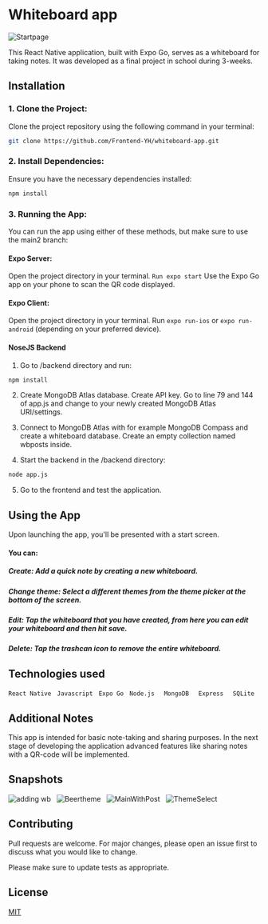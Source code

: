 # Whiteboard app
![Startpage](https://github.com/Frontend-YH/whiteboard-app/assets/81170807/d02baecd-f128-4dd2-9ae1-73cc06179723)

This React Native application, built with Expo Go, serves as a whiteboard for taking notes. It was developed as a final project in school during 3-weeks.

## Installation

### 1. Clone the Project: 
Clone the project repository using the following command in your terminal:
```bash 
git clone https://github.com/Frontend-YH/whiteboard-app.git
```
### 2. Install Dependencies: 
Ensure you have the necessary dependencies installed: 
```Bash 
npm install
``` 
### 3. Running the App:
You can run the app using either of these methods, but make sure to use the main2 branch:

#### Expo Server: 
Open the project directory in your terminal. 
``` Run expo start ```
Use the Expo Go app on your phone to scan the QR code displayed. 

#### Expo Client:
Open the project directory in your terminal. Run ```expo run-ios``` or ```expo run-android``` (depending on your preferred device).

#### NoseJS Backend

1. Go to /backend directory and run:
```Bash 
npm install
``` 

2. Create MongoDB Atlas database. Create API key. Go to line 79 and 144 of app.js and change to your newly created MongoDB Atlas URI/settings.

3. Connect to MongoDB Atlas with for example MongoDB Compass and create a whiteboard database. Create an empty collection named wbposts inside.

4. Start the backend in the /backend directory:

```Bash 
node app.js
``` 
5. Go to the frontend and test the application. 



## Using the App

Upon launching the app, you'll be presented with a start screen.

#### You can:
##### Create: Add a quick note by creating a new whiteboard.
##### Change theme: Select a different themes from the theme picker at the bottom of the screen.
##### Edit: Tap the whiteboard that you have created, from here you can edit your whiteboard and then hit save.
##### Delete: Tap the trashcan icon to remove the entire whiteboard.


## Technologies used
``` React Native ``` &nbsp;
```Javascript``` &nbsp;
```Expo Go``` &nbsp;
```Node.js ``` &nbsp;
```MongoDB ``` &nbsp;
```Express ``` &nbsp;
```SQLite```

## Additional Notes
This app is intended for basic note-taking and sharing purposes. In the next stage of developing the application advanced features like sharing notes with a QR-code will be implemented.

## Snapshots 
![adding wb](https://github.com/Frontend-YH/whiteboard-app/assets/81170807/3a99c76a-8d0d-434b-b80c-8974f3b4658f) &nbsp;
![Beertheme](https://github.com/Frontend-YH/whiteboard-app/assets/81170807/6af67c7c-1d13-4d13-b4d3-c89f44af0c81) &nbsp;
![MainWithPost](https://github.com/Frontend-YH/whiteboard-app/assets/81170807/d523f2ff-3285-4ce1-8e43-6ec0d737de05) &nbsp;
![ThemeSelect](https://github.com/Frontend-YH/whiteboard-app/assets/81170807/8a77f5c3-18ee-4d75-b863-48e762eba168) &nbsp;


## Contributing

Pull requests are welcome. For major changes, please open an issue first
to discuss what you would like to change.

Please make sure to update tests as appropriate.

## License

[MIT](https://choosealicense.com/licenses/mit/)

